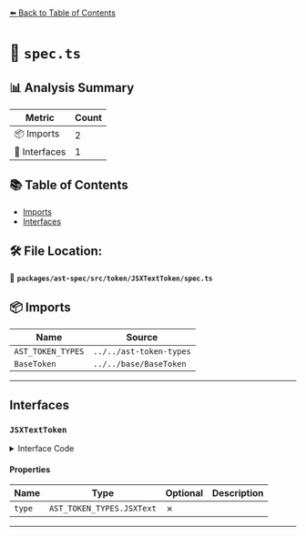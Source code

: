 [⬅️ Back to Table of Contents](../../../../../index.md)

# 📄 `spec.ts`

## 📊 Analysis Summary

| Metric | Count |
|--------|-------|
| 📦 Imports | 2 |
| 📐 Interfaces | 1 |

## 📚 Table of Contents

- [Imports](#imports)
- [Interfaces](#interfaces)

## 🛠️ File Location:
📂 **`packages/ast-spec/src/token/JSXTextToken/spec.ts`**

## 📦 Imports

| Name | Source |
|------|--------|
| `AST_TOKEN_TYPES` | `../../ast-token-types` |
| `BaseToken` | `../../base/BaseToken` |


---

## Interfaces

### `JSXTextToken`

<details><summary>Interface Code</summary>

```ts
export interface JSXTextToken extends BaseToken {
  type: AST_TOKEN_TYPES.JSXText;
}
```
</details>

#### Properties

| Name | Type | Optional | Description |
|------|------|----------|-------------|
| `type` | `AST_TOKEN_TYPES.JSXText` | ✗ |  |


---